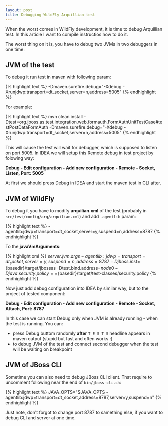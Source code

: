 ```yaml
---
layout: post
title: Debugging WildFly Arquillian test
---
```


When the worst comes in WildFly development, it is time to debug Arquillian test.
In this article I want to compile instructios how to do it.

The worst thing on it is, you have to debug two JVMs in two debuggers in one time:

## JVM of the test

To debug it run test in maven with following param:

{% highlight text %}
-Dmaven.surefire.debug="-Xdebug -Xrunjdwp:transport=dt_socket,server=n,address=5005"
{% endhighlight %}

For example:

{% highlight text %}
mvn clean install -Dtest=org.jboss.as.test.integration.web.formauth.FormAuthUnitTestCase#testPostDataFormAuth -Dmaven.surefire.debug="-Xdebug -Xrunjdwp:transport=dt_socket,server=n,address=5005"
{% endhighlight %}

This will cause the test will wait for debugger, which is supposed to listen on port 5005.
In IDEA we will setup this Remote debug in test project by folowing way:

**Debug - Edit configuration - Add new configuration - Remote - Socket, Listen, Port: 5005**

At first we should press Debug in IDEA and start the maven test in CLI after.

## JVM of WildFly

To debug it you have to modify **arquilian.xml** of the test (probably in `src/test/config/arq/arquilian.xml`) and add `-agentlib` param:

{% highlight text %}
-agentlib:jdwp=transport=dt_socket,server=y,suspend=n,address=8787
{% endhighlight %}

To the **javaVmArguments**:

{% highlight xml %}
<property name="javaVmArguments">${server.jvm.args} -agentlib:jdwp=transport=dt_socket,server=y,suspend=n,address=8787 -Djboss.inst=${basedir}/target/jbossas -Dtest.bind.address=${node0} -Djava.security.policy==${basedir}/target/test-classes/security.policy</property>
{% endhighlight %}

Now just add debug configuration into IDEA by similar way, but to the project of tested component:

**Debug - Edit configuration - Add new configuration - Remote - Socket, Attach, Port: 8787**

In this case we can start Debug only when JVM is already running - when the test is running. You can:

* press Debug buttom randomly **after** `T E S T S` headline appears in maven output (stupid but fast and often works :)
* to debug JVM of the test and connect second debugger when the test will be waiting on breakpoint

## JVM of JBoss CLI

Sometime you can also need to debug JBoss CLI client. That require to uncomment following near the end of `bin/jboss-cli.sh`:

{% highlight text %}
JAVA_OPTS="$JAVA_OPTS -agentlib:jdwp=transport=dt_socket,address=8787,server=y,suspend=n"
{% endhighlight %}

Just note, don't forgot to change port 8787 to samething else, if you want to debug CLI and server at one time.

